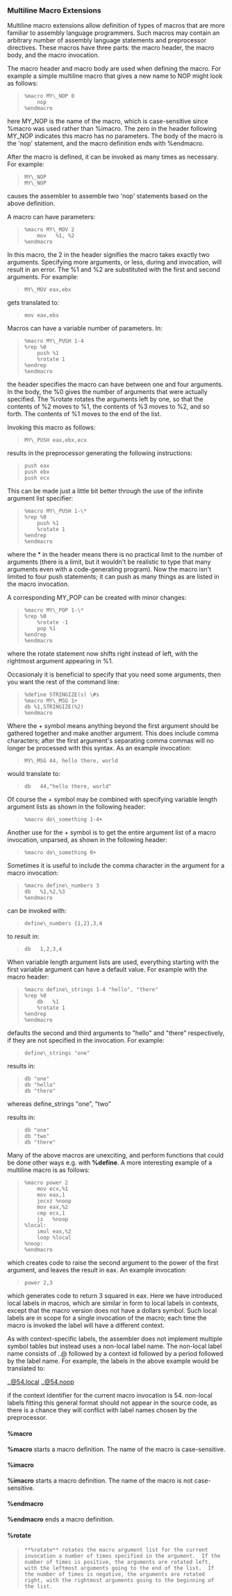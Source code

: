 ### Multiline Macro Extensions

 
 Multiline macro extensions allow definition of types of macros that are more familiar to assembly language programmers.  Such macros may contain an arbitrary number of assembly language statements and preprocessor directives.  These macros have three parts:  the macro header, the macro body, and the macro invocation.
 
 The macro header and macro body are used when defining the macro.  For example a simple multiline macro that gives a new name to NOP might look as follows:
 
>     %macro MY\_NOP 0
>         nop
>     %endmacro
 
 here MY\_NOP is the name of the macro, which is case-sensitive since %macro was used rather than %imacro.  The zero in the header following MY\_NOP indicates this macro has no parameters.  The body of the macro is the 'nop' statement, and the macro definition ends with %endmacro.
 
 After the macro is defined, it can be invoked as many times as necessary.  For example:
 
>     MY\_NOP
>     MY\_NOP
 
 causes the assembler to assemble two 'nop' statements based on the above definition.
 
 A macro can have parameters:
 
>     %macro MY\_MOV 2
>         mov   %1, %2
>     %endmacro
 
 In this macro, the 2 in the header signifies the macro takes exactly two arguments.  Specifying more arguments, or less, during and invocation, will result in an error.  The %1 and %2 are substituted with the first and second arguments.  For example:
 
>     MY\_MOV eax,ebx
 
 gets translated to:
 
>     mov eax,ebx
 
 
 Macros can have a variable number of parameters.  In:
 
>     %macro MY\_PUSH 1-4
>     %rep %0
>         push %1
>         %rotate 1
>     %endrep
>     %endmacro
 
 the header specifies the macro can have between one and four arguments.  In the body, the %0 gives the number of arguments that were actually specified.  The %rotate rotates the arguments left by one, so that the contents of %2 moves to %1, the contents of %3 moves to %2, and so forth.  The contents of %1 moves to the end of the list.
 
 Invoking this macro as follows:
 
>     MY\_PUSH eax,ebx,ecx
 
 results in the preprocessor generating the following instructions:
 
>     push eax
>     push ebx
>     push ecx
 
 This can be made just a little bit better through the use of the infinite argument list specifier:
 
>     %macro MY\_PUSH 1-\*
>     %rep %0
>         push %1
>         %rotate 1
>     %endrep
>     %endmacro
 
 where the \* in the header means there is no practical limit to the number of arguments (there is a limit, but it wouldn't be realistic to type that many arguments even with a code-generating program).  Now the macro isn't limited to four push statements; it can push as many things as are listed in the macro invocation.
 
 A corresponding MY\_POP can be created with minor changes:
 
>     %macro MY\_POP 1-\*
>     %rep %0
>         %rotate -1
>         pop %1
>     %endrep
>     %endmacro
 
 where the rotate statement now shifts right instead of left, with the rightmost argument appearing in %1.
 
 Occasionaly it is beneficial to specify that you need some arguments, then you want the rest of the command line:
 
>     %define STRINGIZE(s) \#s
>     %macro MY\_MSG 1+
>     db %1,STRINGIZE(%2)
>     %endmacro
 
 Where the + symbol means anything beyond the first argument should be gathered together and make another argument.  This does include comma characters; after the first argument's separating comma commas will no longer be processed with this syntax.  As an example invocation:
 
>     MY\_MSG 44, hello there, world
 
 would translate to:
 
>     db   44,"hello there, world"
 
 Of course the + symbol may be combined with specifying variable length argument lists as shown in the following header:
 
>     %macro do\_something 1-4+
 
 Another use for the + symbol is to get the entire argument list of a macro invocation, unparsed, as shown in the following header:
 
>     %macro do\_something 0+
 
 Sometimes it is useful to include the comma character in the argument for a macro invocation:
 
>     %macro define\_numbers 3
>     db   %1,%2,%3
>     %endmacro
 
 can be invoked with:
 
>     define\_numbers {1,2},3,4
 
 to result in:
 
>     db   1,2,3,4
 
 When variable length argument lists are used, everything starting with the first variable argument can have a default value.  For example with the macro header:
 
>     %macro define\_strings 1-4 "hello", "there"
>     %rep %0
>         db   %1
>         %rotate 1
>     %endrep
>     %endmacro
 
 defaults the second and third arguments to "hello" and "there" respectively, if they are not specified in the invocation.  For example:
 
>     define\_strings "one"
 
 results in:
 
>     db "one"
>     db "hello"
>     db "there"
 
 whereas define\_strings "one", "two"
 
 results in:
 
>     db "one"
>     db "two"
>     db "there"
 
 Many of the above macros are unexciting, and perform functions that could be done other ways e.g. with **%define**.  A more interesting example of a multiline macro is as follows:
 
>     %macro power 2
>         mov ecx,%1
>         mov eax,1
>         jecxz %noop
>         mov eax,%2
>         cmp ecx,1
>         jz   %noop
>     %local:
>         imul eax,%2
>         loop %local
>     %noop:
>     %endmacro
 
 which creates code to raise the second argument to the power of the first argument, and leaves the result in eax.  An example invocation:
 
>     power 2,3
 
 which generates code to return 3 squared in eax.  Here we have introduced local labels in macros, which are similar in form to local labels in contexts, except that the macro version does not have a dollars symbol.  Such local labels are in scope for a single invocation of the macro;  each time the macro is invoked the label will have a different context.  
 
 As with context-specific labels, the assembler does not implement multiple symbol tables but instead uses a non-local label name.  The non-local label name consists of ..@ followed by a context id followed by a period followed by the label name.  For example, the labels in the above example would be translated to:
 
 ..@54.local
 ..@54.noop
 
 if the context identifier for the current macro invocation is 54.  non-local labels fitting this general format should not appear in the source code, as there is a chance they will conflict with label names chosen by the preprocessor.


#### %macro

 **%macro** starts a macro definition.  The name of the macro is case-sensitive.


#### %imacro

 **%imacro** starts a macro definition.  The name of the macro is not case-sensitive.


#### %endmacro

 **%endmacro** ends a macro definition.


#### %rotate

>     **%rotate** rotates the macro argument list for the current invocation a number of times specified in the argument.  If the number of times is positive, the arguments are rotated left, with the leftmost arguments going to the end of the list.  If the number of times is negative, the arguments are rotated right, with the rightmost arguments going to the beginning of the list.
 
   